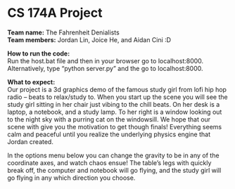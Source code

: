 # CS 174A Project

**Team name:** The Fahrenheit Denialists <br>
**Team members:** Jordan Lin, Joice He, and Aidan Cini :D <br>

**How to run the code:** <br>
Run the host.bat file and then in your browser go to localhost:8000. Alternatively, type “python server.py” and the go to localhost:8000. <br>

**What to expect:** <br>
Our project is a 3d graphics demo of the famous study girl from lofi hip hop radio – beats to relax/study to. When you start up the scene you will see the study girl sitting in her chair just vibing to the chill beats. On her desk is a laptop, a notebook, and a study lamp. To her right is a window looking out to the night sky with a purring cat on the windowsill. We hope that our scene with give you the motivation to get though finals! Everything seems calm and peaceful until you realize the underlying physics engine that Jordan created. <br>

In the options menu below you can change the gravity to be in any of the coordinate axes, and watch chaos ensue! The table’s legs with quickly break off, the computer and notebook will go flying, and the study girl will go flying in any which direction you choose.
